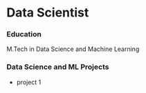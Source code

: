 # Data Scientist


### Education
M.Tech in Data Science and Machine Learning


### Data Science and ML Projects
- project 1

